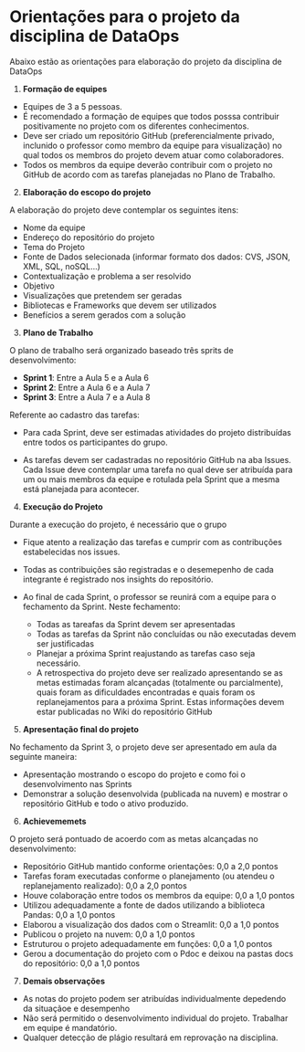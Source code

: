 # Orientações para o projeto da disciplina de DataOps


Abaixo estão as orientações para elaboração do projeto da disciplina de DataOps

1) **Formação de equipes**

- Equipes de 3 a 5 pessoas.
- É recomendado a formação de equipes que todos posssa contribuir positivamente no projeto com os diferentes conhecimentos.
- Deve ser criado um repositório GitHub (preferencialmente privado, inclunido o professor como membro da equipe para visualização) no qual todos os membros do projeto devem atuar como colaboradores.
- Todos os membros da equipe deverão contribuir com o projeto no GitHub de acordo com as tarefas planejadas no Plano de Trabalho.

2) **Elaboração do escopo do projeto**

A elaboração do projeto deve contemplar os seguintes itens:

 - Nome da equipe
 - Endereço do repositório do projeto
 - Tema do Projeto
 - Fonte de Dados selecionada (informar formato dos dados: CVS, JSON, XML, SQL, noSQL...)
 - Contextualização e problema a ser resolvido
 - Objetivo
 - Visualizações que pretendem ser geradas
 - Bibliotecas e Frameworks que devem ser utilizados
 - Benefícios a serem gerados com a solução

 3) **Plano de Trabalho**

 O plano de trabalho será organizado baseado três sprits de desenvolvimento:

  - **Sprint 1**: Entre a Aula 5 e a Aula 6
  - **Sprint 2**: Entre a Aula 6 e a Aula 7
  - **Sprint 3**: Entre a Aula 7 e a Aula 8

Referente ao cadastro das tarefas:

  - Para cada Sprint, deve ser estimadas atividades do projeto distribuídas entre todos os participantes do grupo.

  - As tarefas devem ser cadastradas no repositório GitHub na aba Issues. Cada Issue deve contemplar uma tarefa no qual deve ser atribuída para um ou mais membros da equipe e rotulada pela Sprint que a mesma está planejada para acontecer.

4) **Execução do Projeto**

Durante a execução do projeto, é necessário que o grupo

 - Fique atento a realização das tarefas e cumprir com as contribuções estabelecidas nos issues.
 - Todas as contribuições são registradas e o desemepenho de cada integrante é registrado nos insights do repositório.
 - Ao final de cada Sprint, o professor se reunirá com a equipe para o fechamento da Sprint. Neste fechamento:

     - Todas as tareafas da Sprint devem ser apresentadas
     - Todas as tarefas da Sprint não concluídas ou não executadas devem ser justificadas
     - Planejar a próxima Sprint reajustando as tarefas caso seja necessário.
     - A retrospectiva do projeto deve ser realizado apresentando se as metas estimadas foram alcançadas (totalmente ou parcialmente), quais foram as dificuldades encontradas e quais foram os replanejamentos para a próxima Sprint. Estas informações devem estar publicadas no Wiki do repositório GitHub

5) **Apresentação final do projeto**

No fechamento da Sprint 3, o projeto deve ser apresentado em aula da seguinte maneira:

 - Apresentação mostrando o escopo do projeto e como foi o desenvolvimento nas Sprints
 - Demonstrar a solução desenvolvida (publicada na nuvem) e mostrar o repositório GitHub e todo o ativo produzido.

6) **Achievememets**

O projeto será pontuado de acoerdo com as metas alcançadas no desenvolvimento:

 - Repositório GitHub mantido conforme orientações: 0,0 a 2,0 pontos
 - Tarefas foram executadas conforme o planejamento (ou atendeu o replanejamento realizado): 0,0 a 2,0 pontos
 - Houve colaboração entre todos os membros da equipe: 0,0 a 1,0 pontos
 - Utilizou adequadamente a fonte de dados utilizando a biblioteca Pandas: 0,0 a 1,0 pontos
 - Elaborou a visualização dos dados com o Streamlit: 0,0 a 1,0 pontos
 - Publicou o projeto na nuvem: 0,0 a 1,0 pontos
 - Estruturou o projeto adequadamente em funções: 0,0 a 1,0 pontos
 - Gerou a documentação do projeto com o Pdoc e deixou na pastas docs do repositório: 0,0 a 1,0 pontos

7) **Demais observações**

 - As notas do projeto podem ser atribuídas individualmente depedendo da situaçãoe e desempenho
 - Não será permitido o desenvolvimento individual do projeto. Trabalhar em equipe é mandatório.
 - Qualquer detecção de plágio resultará em reprovação na disciplina.
